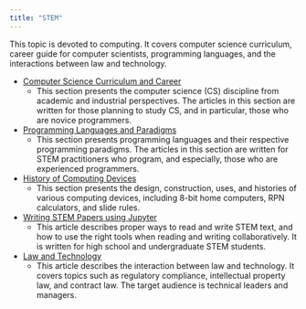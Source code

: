 ```yaml
---
title: "STEM"
---
```


This topic is devoted to computing. It covers computer science curriculum, career guide for computer scientists, programming languages, and the interactions between law and technology.

- [Computer Science Curriculum and Career](CS.md)
  - This section presents the computer science (CS) discipline from academic and industrial perspectives. The articles in this section are written for those planning to study CS, and in particular, those who are novice programmers.
- [Programming Languages and Paradigms](PL.md)
  - This section presents programming languages and their respective programming paradigms. The articles in this section are written for STEM practitioners who program, and especially, those who are experienced programmers.
- [History of Computing Devices](ComputingHistory.md)
  - This section presents the design, construction, uses, and histories of various computing devices, including 8-bit home computers, RPN calculators, and slide rules.
- [Writing STEM Papers using Jupyter](WritingSTEM.md)
  - This article describes proper ways to read and write STEM text, and how to use the right tools when reading and writing collaboratively. It is written for high school and undergraduate STEM students.
- [Law and Technology](LawAndTechnology.md)
  - This article describes the interaction between law and technology. It covers topics such as regulatory compliance, intellectual property law, and contract law. The target audience is technical leaders and managers.

